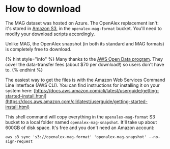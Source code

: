 # How to download

The MAG dataset was hosted on Azure. The OpenAlex replacement isn't: it's stored in [Amazon S3](https://aws.amazon.com/s3/), in the `openalex-mag-format` bucket. You'll need to modify your download scripts accordingly.

Unlike MAG, the OpenAlex snapshot (in both its standard and MAG formats) is completely free to download.

{% hint style="info" %}
Many thanks to the [AWS Open Data program](https://aws.amazon.com/opendata/). They cover the data-transfer fees (about $70 per download!) so users don't have to.
{% endhint %}

The easiest way to get the files is with the Amazon Web Services Command Line Interface (AWS CLI). You can find instructions for installing it on your system here: [https://docs.aws.amazon.com/cli/latest/userguide/getting-started-install.html](https://docs.aws.amazon.com/cli/latest/userguide/getting-started-install.html)

This shell command will copy everything in the `openalex-mag-format` S3 bucket to a local folder named `openalex-mag-snapshot`. It'll take up about 600GB of disk space. It's free and you don't need an Amazon account:

```
aws s3 sync 's3://openalex-mag-format' 'openalex-mag-snapshot' --no-sign-request
```

